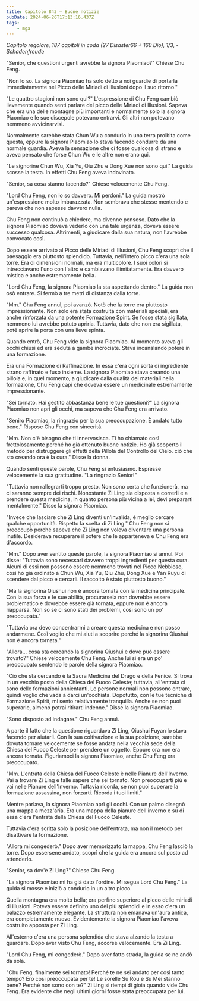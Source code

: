 ```yaml
---
title: Capitolo 843 – Buone notizie
pubDate: 2024-06-26T17:13:16.437Z
tags:
    - mga
---
```







<em>Capitolo regolare,
187 capitoli in coda (27 Disaster66 + 160 Dio), 1/3,
-Schadenfreude</em>


"Senior, che questioni urgenti avrebbe la signora Piaomiao?" Chiese Chu Feng.


"Non lo so. La signora Piaomiao ha solo detto a noi guardie di portarla immediatamente nel Picco delle Miriadi di Illusioni dopo il suo ritorno."


"Le quattro stagioni non sono qui?" L'espressione di Chu Feng cambiò lievemente quando sentì parlare del picco delle Miriadi di Illusioni. Sapeva che era una delle montagne più importanti e normalmente solo la signora Piaomiao e le sue discepole potevano entrarvi. Gli altri non potevano nemmeno avvicinarvisi.


Normalmente sarebbe stata Chun Wu a condurlo in una terra proibita come questa, eppure la signora Piaomiao lo stava facendo condurre da una normale guardia. Aveva la sensazione che ci fosse qualcosa di strano e aveva pensato che forse Chun Wu e le altre non erano qui.


"Le signorine Chun Wu, Xia Yu, Qiu Zhu e Dong Xue non sono qui." La guida scosse la testa. In effetti Chu Feng aveva indovinato.


"Senior, sa cosa stanno facendo?" Chiese velocemente Chu Feng.


"Lord Chu Feng, non lo so davvero. Mi perdoni." La guida mostrò un'espressione molto imbarazzata. Non sembrava che stesse mentendo e pareva che non sapesse davvero nulla.


Chu Feng non continuò a chiedere, ma divenne pensoso. Dato che la signora Piaomiao doveva vederlo con una tale urgenza, doveva essere successo qualcosa. Altrimenti, a giudicare dalla sua natura, non l'avrebbe convocato così.


Dopo essere arrivato al Picco delle Miriadi di Illusioni, Chu Feng scoprì che il paesaggio era piuttosto splendido. Tuttavia, nell'intero picco c'era una sola torre. Era di dimensioni normali, ma era multicolore. I suoi colori si intrecciavano l'uno con l'altro e cambiavano illimitatamente. Era davvero mistica e anche estremamente bella.


"Lord Chu Feng, la signora Piaomiao la sta aspettando dentro." La guida non osò entrare. Si fermò a tre metri di distanza dalla torre.


"Mm." Chu Feng annuì, poi avanzò. Notò che la torre era piuttosto impressionante. Non solo era stata costruita con materiali speciali, era anche rinforzata da una potente Formazione Spirit. Se fosse stata sigillata, nemmeno lui avrebbe potuto aprirla. Tuttavia, dato che non era sigillata, poté aprire la porta con una lieve spinta.


Quando entrò, Chu Feng vide la signora Piaomiao. Al momento aveva gli occhi chiusi ed era seduta a gambe incrociate. Stava incanalando potere in una formazione.


Era una Formazione di Raffinazione. In essa c'era ogni sorta di ingrediente strano raffinato e fuso insieme. La signora Piaomiao stava creando una pillola e, in quel momento, a giudicare dalla qualità dei materiali nella formazione, Chu Feng capì che doveva essere un medicinale estremamente impressionante.


"Sei tornato. Hai gestito abbastanza bene le tue questioni?" La signora Piaomiao non aprì gli occhi, ma sapeva che Chu Feng era arrivato.


"Seniro Piaomiao, la ringrazio per la sua preoccupazione. È andato tutto bene." Rispose Chu Feng con sincerità.


"Mm. Non c'è bisogno che ti innervosisca. Ti ho chiamato così frettolosamente perché ho già ottenuto buone notizie. Ho già scoperto il metodo per distruggere gli effetti della Pillola del Controllo del Cielo. ciò che sto creando ora è la cura." Disse la donna.


Quando sentì queste parole, Chu Feng si entusiasmò. Espresse velocemente la sua gratitudine. "La ringrazio Senior!"


"Tuttavia non rallegrarti troppo presto. Non sono certa che funzionerà, ma ci saranno sempre dei rischi. Nonostante Zi Ling sia disposta a correrli e a prendere questa medicina, in quanto persona più vicina a lei, devi prepararti mentalmente." Disse la signora Piaomiao.


"Invece che lasciare che Zi Ling diventi un'invalida, è meglio cercare qualche opportunità. Rispetto la scelta di Zi Ling." Chu Feng non si preoccupò perché sapeva che Zi Ling non voleva diventare una persona inutile. Desiderava recuperare il potere che le apparteneva e Chu Feng era d'accordo.


"Mm." Dopo aver sentito queste parole, la signora Piaomiao si annuì. Poi disse: "Tuttavia sono necessari davvero troppi ingredienti per questa cura. Alcuni di essi non possono essere nemmeno trovati nel Picco Nebbioso, così ho già ordinato a Chun Wu, Xia Yu, Qiu Zhu, Dong Xue e Yan Ruyu di scendere dal picco e cercarli. Il raccolto è stato piuttosto buono."


"Ma la signorina Qiushui non è ancora tornata con la medicina principale. Con la sua forza e le sue abilità, procurarsela non dovrebbe essere problematico e dovrebbe essere già tornata, eppure non è ancora riapparsa. Non so se ci sono stati dei problemi, così sono un po' preoccupata."


"Tuttavia ora devo concentrarmi a creare questa medicina e non posso andarmene. Così voglio che mi aiuti a scoprire perché la signorina Qiushui non è ancora tornata."


"Allora... cosa sta cercando la signorina Qiushui e dove può essere trovato?" Chiese velocemente Chu Feng. Anche lui si era un po' preoccupato sentendo le parole della signora Piaomiao.


"Ciò che sta cercando è la Sacra Medicina del Drago e della Fenice. Si trova in un vecchio posto della Chiesa del Fuoco Celeste; tuttavia, all'entrata ci sono delle formazioni annientanti. Le persone normali non possono entrare, quindi voglio che vada a darci un'occhiata. Dopotutto, con le tue tecniche di Formazione Spirit, mi sento relativamente tranquilla. Anche se non puoi superarle, almeno potrai ritirarti indenne." Disse la signora Piaomiao.


"Sono disposto ad indagare." Chu Feng annuì.


A parte il fatto che la questione riguardava Zi Ling, Qiushui Fuyan lo stava facendo per aiutarli. Con la sua coltivazione e la sua posizione, sarebbe dovuta tornare velocemente se fosse andata nella vecchia sede della Chiesa del Fuoco Celeste per prendere un oggetto. Eppure ora non era ancora tornata. Figuriamoci la signora Piaomiao, anche Chu Feng era preoccupato.


"Mm. L'entrata della Chiesa del Fuoco Celeste è nelle Pianure dell'Inverno. Vai a trovare Zi Ling e falle sapere che sei tornato. Non preoccuparti più e vai nelle Pianure dell'Inverno. Tuttavia ricorda, se non puoi superare la formazione assassina, non forzarti. Ricorda i tuoi limiti."


Mentre parlava, la signora Piaomiao aprì gli occhi. Con un palmo disegnò una mappa a mezz'aria. Era una mappa della pianure dell'inverno e su di essa c'era l'entrata della Chiesa del Fuoco Celeste.


Tuttavia c'era scritta solo la posizione dell'entrata, ma non il metodo per disattivare la formazione.


"Allora mi congederò." Dopo aver memorizzato la mappa, Chu Feng lasciò la torre. Dopo essersene andato, scoprì che la guida era ancora sul posto ad attenderlo.


"Senior, sa dov'è Zi Ling?" Chiese Chu Feng.


"La signora Piaomiao mi ha già dato l'ordine. Mi segua Lord Chu Feng." La guida si mosse e iniziò a condurlo in un altro picco.


Quella montagna era molto bella; era perfino superiore al picco delle miriadi di illusioni. Poteva essere definito uno dei più splendidi e in esso c'era un palazzo estremamente elegante. La struttura non emanava un'aura antica, era completamente nuovo. Evidentemente la signora Piaomiao l'aveva costruito apposta per Zi Ling.


All'esterno c'era una persona splendida che stava alzando la testa a guardare. Dopo aver visto Chu Feng, accorse velocemente. Era Zi Ling.


"Lord Chu Feng, mi congederò." Dopo aver fatto strada, la guida se ne andò da sola.


"Chu Feng, finalmente sei tornato! Perché te ne sei andato per così tanto tempo? Ero così preoccupata per te! Le sorelle Su Rou e Su Mei stanno bene? Perché non sono con te?" Zi Ling si riempì di gioia quando vide Chu Feng. Era evidente che negli ultimi giorni fosse stata preoccupata per lui.
                                


                                



